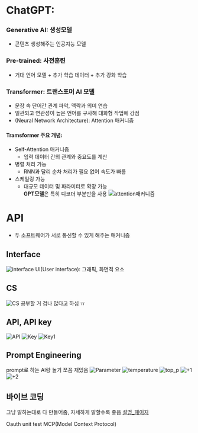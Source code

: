 # ChatGPT:
### Generative AI: 생성모델  
- 콘텐츠 생성해주는 인공지능 모델
### Pre-trained: 사전훈련
- 거대 언어 모델 + 추가 학습 데이터 + 추가 강화 학습
### Transformer: 트랜스포머 AI 모델
- 문장 속 단어간 관계 파악, 맥락과 의미 연습
- 일관되고 연관성이 높은 언어를 구사해 대화형 작업에 강점
- (Neural Network Architecture): Attention 매커니즘  
#### Tramsformer 주요 개념: 
- Self-Attention 매커니즘  
    - 입력 데이터 간의 관계와 중요도를 계산
- 병렬 처리 가능
    - RNN과 달리 순차 처리가 필요 없어 속도가 빠름
- 스케일링 가능
    - 대규모 데이터 및 파라미터로 확장 가능  
**GPT모델**은 특히 디코더 부분만을 사용
![attention매커니즘](image/Attention_매커니즘.jpg)

# API
- 두 소프트웨어가 서로 통신할 수 있게 해주는 매커니즘
## Interface
![interface](image/Interface.jpg)
UI(User interface): 그래픽, 화면적 요소
## CS
![CS](image/CS.jpg)
공부할 거 겁나 많다고 하심 ㅠ
## API, API key
![API](image/API_1.jpg)
![Key](image/API_Key.jpg)
![Key1](image/API_Key_1.jpg)
## Prompt Engineering
prompt로 하는 AI랑 놀기 쪼꼼 재밌음
![Parameter](image/OpenAPI_parameter.jpg)
![temperature](image/OpenAPI_temperature.jpg)
![top_p](image/OpenAPI_top_p.jpg)
![+1](image/OpenAPI_temperature+top_p1.jpg)
![+2](image/OpenAPI_temperature+top_p2.jpg)
## 바이브 코딩
그냥 말하는대로 다 만들어줌, 자세하게 말할수록 좋음
[설명_페이지](https://married-spot-253.notion.site/with-Copilot-2303cb37136a80d9ab17c275dd65eb1b)

Oauth
unit test
MCP(Model Context Protocol)